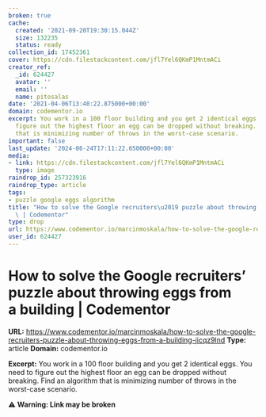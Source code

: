 ```yaml
---
broken: true
cache:
  created: '2021-09-20T19:30:15.044Z'
  size: 132235
  status: ready
collection_id: 17452361
cover: https://cdn.filestackcontent.com/jfl7Yel6QKmP1MntmACi
creator_ref:
  _id: 624427
  avatar: ''
  email: ''
  name: pitosalas
date: '2021-04-06T13:40:22.875000+00:00'
domain: codementor.io
excerpt: You work in a 100 floor building and you get 2 identical eggs. You need to
  figure out the highest floor an egg can be dropped without breaking. Find an algorithm
  that is minimizing number of throws in the worst-case scenario.
important: false
last_update: '2024-06-24T17:11:22.650000+00:00'
media:
- link: https://cdn.filestackcontent.com/jfl7Yel6QKmP1MntmACi
  type: image
raindrop_id: 257323916
raindrop_type: article
tags:
- puzzle google eggs algorithm
title: "How to solve the Google recruiters\u2019 puzzle about throwing eggs from a&nbsp;building\
  \ | Codementor"
type: drop
url: https://www.codementor.io/marcinmoskala/how-to-solve-the-google-recruiters-puzzle-about-throwing-eggs-from-a-building-jicqz9lnd
user_id: 624427
---
```


# How to solve the Google recruiters’ puzzle about throwing eggs from a&nbsp;building | Codementor

**URL:** https://www.codementor.io/marcinmoskala/how-to-solve-the-google-recruiters-puzzle-about-throwing-eggs-from-a-building-jicqz9lnd
**Type:** article
**Domain:** codementor.io

**Excerpt:** You work in a 100 floor building and you get 2 identical eggs. You need to figure out the highest floor an egg can be dropped without breaking. Find an algorithm that is minimizing number of throws in the worst-case scenario.

⚠️ **Warning: Link may be broken**
